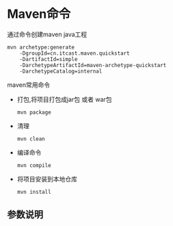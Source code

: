# Maven命令

通过命令创建maven java工程

```
mvn archetype:generate 
	-DgroupId=cn.itcast.maven.quickstart 
	-DartifactId=simple 
	-DarchetypeArtifactId=maven-archetype-quickstart 
	-DarchetypeCatalog=internal
```

maven常用命令

- 打包,将项目打包成jar包 或者 war包

  ```
  mvn package
  ```

- 清理

  ```
  mvn clean
  ```

- 编译命令

  ```
  mvn compile
  ```

- 将项目安装到本地仓库

  ```
  mvn install
  ```

## 参数说明

